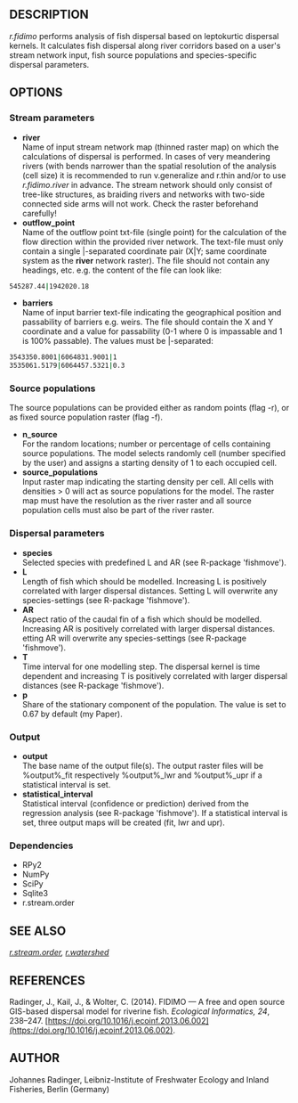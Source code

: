 ## DESCRIPTION

*r.fidimo* performs analysis of fish dispersal based on leptokurtic
dispersal kernels. It calculates fish dispersal along river corridors
based on a user's stream network input, fish source populations and
species-specific dispersal parameters.

## OPTIONS

### Stream parameters

- **river**  
    Name of input stream network map (thinned raster map) on which the
    calculations of dispersal is performed. In cases of very meandering
    rivers (with bends narrower than the spatial resolution of the
    analysis (cell size) it is recommended to run v.generalize and
    r.thin and/or to use *r.fidimo.river* in advance. The stream network
    should only consist of tree-like structures, as braiding rivers and
    networks with two-side connected side arms will not work. Check the
    raster beforehand carefully\!
- **outflow\_point**  
    Name of the outflow point txt-file (single point) for the
    calculation of the flow direction within the provided river network.
    The text-file must only contain a single |-separated coordinate pair
    (X|Y; same coordinate system as the **river** network raster). The
    file should not contain any headings, etc. e.g. the content of the
    file can look like:

```sh
545287.44|1942020.18
```

- **barriers**  
    Name of input barrier text-file indicating the geographical position
    and passability of barriers e.g. weirs. The file should contain the
    X and Y coordinate and a value for passability (0-1 where 0 is
    impassable and 1 is 100% passable). The values must be |-separated:

```sh
3543350.8001|6064831.9001|1
3535061.5179|6064457.5321|0.3
```

### Source populations

The source populations can be provided either as random points (flag
-r), or as fixed source population raster (flag -f).

- **n\_source**  
    For the random locations; number or percentage of cells containing
    source populations. The model selects randomly cell (number
    specified by the user) and assigns a starting density of 1 to each
    occupied cell.
- **source\_populations**  
    Input raster map indicating the starting density per cell. All cells
    with densities \> 0 will act as source populations for the model.
    The raster map must have the resolution as the river raster and all
    source population cells must also be part of the river raster.

### Dispersal parameters

- **species**  
    Selected species with predefined L and AR (see R-package
    'fishmove').
- **L**  
    Length of fish which should be modelled. Increasing L is positively
    correlated with larger dispersal distances. Setting L will overwrite
    any species-settings (see R-package 'fishmove').
- **AR**  
    Aspect ratio of the caudal fin of a fish which should be modelled.
    Increasing AR is positively correlated with larger dispersal
    distances. etting AR will overwrite any species-settings (see
    R-package 'fishmove').
- **T**  
    Time interval for one modelling step. The dispersal kernel is time
    dependent and increasing T is positively correlated with larger
    dispersal distances (see R-package 'fishmove').
- **p**  
    Share of the stationary component of the population. The value is
    set to 0.67 by default (my Paper).

### Output

- **output**  
    The base name of the output file(s). The output raster files will be
    %output%\_fit respectively %output%\_lwr and %output%\_upr if a
    statistical interval is set.
- **statistical\_interval**  
    Statistical interval (confidence or prediction) derived from the
    regression analysis (see R-package 'fishmove'). If a statistical
    interval is set, three output maps will be created (fit, lwr and
    upr).

### Dependencies

- RPy2
- NumPy
- SciPy
- Sqlite3
- r.stream.order

## SEE ALSO

*[r.stream.order](https://grass.osgeo.org/grass-stable/manuals/r.stream.order.html),
[r.watershed](https://grass.osgeo.org/grass-stable/manuals/r.watershed.html)*

## REFERENCES

Radinger, J., Kail, J., & Wolter, C. (2014).
FIDIMO — A free and open source GIS-based dispersal model for riverine fish.
*Ecological Informatics, 24*, 238–247.
[https://doi.org/10.1016/j.ecoinf.2013.06.002](https://doi.org/10.1016/j.ecoinf.2013.06.002).

## AUTHOR

Johannes Radinger, Leibniz-Institute of Freshwater Ecology and Inland
Fisheries, Berlin (Germany)
